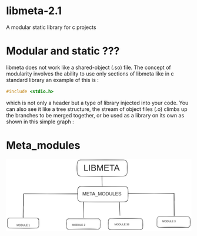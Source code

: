 # libmeta-2.1
A modular static library for c projects
# Modular and static ???
libmeta does not work like a shared-object (.so) file.
The concept of modularity involves the ability to use only sections of libmeta like in c standard library
an example of this is :
```c
#include <stdio.h>
```
which is not only a header but a type of library injected into your code.
You can also see it like a tree structure, the stream of object files (.o) climbs up the branches to be merged together, or be used as a library on its own as shown in this simple graph :

# Meta_modules
![alt text](image.png)
